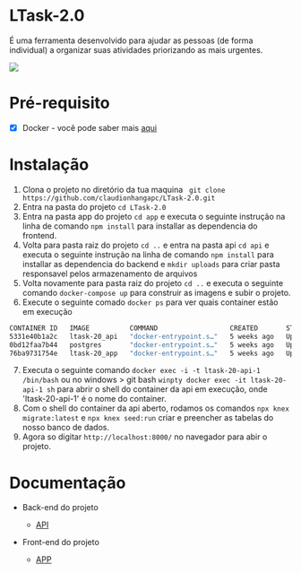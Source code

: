 # LTask-2.0
É uma ferramenta desenvolvido para ajudar as pessoas (de forma individual) a organizar suas atividades priorizando as mais urgentes.
<p>
    <img src="projeto-demo.gif"/>
</p>

# Pré-requisito

- [x] Docker - você pode saber mais <a href="https://www.docker.com/get-started/">aqui</a>

# Instalação

1. Clona o projeto no diretório da tua maquina ` git clone https://github.com/claudionhangapc/LTask-2.0.git`
2. Entra na pasta do projeto `cd LTask-2.0`
3. Entra na pasta app do projeto `cd app` e executa o seguinte instrução na linha de comando `npm install` para installar as dependencia do frontend.
4. Volta para pasta raiz do projeto `cd ..` e entra na pasta api `cd api` e executa o seguinte instrução na linha de comando `npm install` para installar as dependencia do backend e `mkdir uploads` para criar pasta responsavel pelos armazenamento de arquivos
5. Volta novamente para pasta raiz do projeto `cd ..` e executa o seguinte comando `docker-compose up` para construir as imagens e subir o projeto.
6. Execute o seguinte comado `docker ps` para ver quais container estão em execução
```bash
CONTAINER ID   IMAGE          COMMAND                  CREATED       STATUS       PORTS                              NAMES
5331e40b1a2c   ltask-20_api   "docker-entrypoint.s…"   5 weeks ago   Up 2 hours   0.0.0.0:3000->3000/tcp             ltask-20-api-1
0bd12faa7b44   postgres       "docker-entrypoint.s…"   5 weeks ago   Up 2 hours   0.0.0.0:5433->5432/tcp             ltask-20-postgres-1
76ba9731754e   ltask-20_app   "docker-entrypoint.s…"   5 weeks ago   Up 2 hours   3000/tcp, 0.0.0.0:8000->8000/tcp   ltask-20-app-1
``` 
7. Executa o seguinte comando `docker exec -i -t ltask-20-api-1 /bin/bash` ou no windows > git bash  `winpty docker exec -it ltask-20-api-1 sh` para abrir o shell do container da api em execução, onde 'ltask-20-api-1' é o nome do container.
8. Com o shell do container da api aberto, rodamos os comandos `npx knex migrate:latest` e `npx knex seed:run` criar e preencher as tabelas do nosso banco de dados.
8. Agora so digitar `http://localhost:8000/` no navegador para abir o projeto.

# Documentação 

- Back-end do projeto
    - [API](https://github.com/claudionhangapc/LTask-2.0/tree/main/api)

- Front-end do projeto
    - [APP](https://github.com/claudionhangapc/LTask-2.0/tree/main/app)
